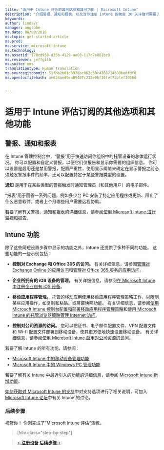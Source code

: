 ```yaml
---
title: "适用于 Intune 评估的其他选项和其他功能 | Microsoft Intune"
description: "介绍警报、通知和报表，以及当你注册 Intune 的免费 30 天评估时需要了解的常规 Intune 功能"
keywords: 
author: lindavr
manager: angrobe
ms.date: 08/09/2016
ms.topic: get-started-article
ms.prod: 
ms.service: microsoft-intune
ms.technology: 
ms.assetid: 170cd959-d35b-4129-ae60-117d7e881bc9
ms.reviewer: jeffgilb
ms.suite: ems
translationtype: Human Translation
ms.sourcegitcommit: 51fba2b01d8978bc062c50c4388714609be0fdf0
ms.openlocfilehash: ae624aed9ea09467c212e0bf16fef72bfef1956d


---
```


# 适用于 Intune 评估订阅的其他选项和其他功能

## 警报、通知和报表
在 Intune 管理控制台中，“警报”用于快速访问你组织中的托管设备的总体运行状况。 你可以配置和自定义警报，以便它们仅报告和显示你需要的组织信息。 你可以设置是启用还是禁用警报，配置严重性，使用显示阈值来确定在显示警报之前必须触发警报事件的频率，还可以配置特定于某些警报类型的设置。

**通知** 是用于在某些类型的警报触发时通知管理员（和其他用户）的电子邮件。

“报表”用于回答一系列问题，例如多少台 PC 安装了特定应用程序或更新、阻止了什么恶意软件，或者上个月哪些用户需要远程协助。

若要了解有关警报、通知和报表的详细信息，请参阅[使用 Microsoft Intune 进行监视和报告](/Intune/Deploy-Use/monitoring-and-reports-with-microsoft-intune)。

## Intune 功能
除了这些简短设置步骤中显示的功能之外，Intune 还提供了多种不同的功能。 这些功能的一些示例包括：

-   **控制对 Exchange 和 Office 365 的访问。** 有关详细信息，请参阅[管理对 Exchange Online 的应用访问](https://technet.microsoft.com/library/dn705841.aspx)和[管理对 Office 365 服务的应用访问](https://technet.microsoft.com/library/dn818907.aspx)。

-   **企业所拥有的 iOS 设备的管理。** 有关详细信息，请参阅[在 Microsoft Intune 中注册企业自有 iOS 设备](/Intune/Deploy-Use/enroll-corporate-owned-ios-devices-in-microsoft-intune)。

-   **移动应用程序管理。** 托管的移动应用使用移动应用程序管理策略工作，以限制某些应用操作，如复制和粘贴、或屏幕快照功能。 有关详细信息，请参阅[使用 Microsoft Intune 控制台配置和部署移动应用程序管理策略](/Intune/Deploy-Use/create-and-deploy-mobile-app-management-policies-with-microsoft-intune)和[使用 Microsoft Intune 的托管浏览器策略管理 Internet 访问](/Intune/Deploy-Use/manage-internet-access-using-managed-browser-policies)。

-   **控制对公司资源的访问。** 您可以把证书、电子邮件配置文件、VPN 配置文件和 Wi-fi 配置文件部署到移动设备，使其更方便地快速设置移动设备。 有关详细信息，请参阅[使用 Microsoft Intune 启用对公司资源的访问](/Intune/Deploy-Use/enable-access-to-company-resources-with-microsoft-intune)。

若要了解 Intune 的所有功能，请参阅：
- [Microsoft Intune 中的移动设备管理功能](/intune/get-started/mobile-device-management-capabilities-in-microsoft-intune)
- [Microsoft Intune 中的 Windows PC 管理功能](/intune/get-started/windows-pc-management-capabilities-in-microsoft-intune)

若要了解有关 Intune 中最近引入的功能的详细信息，请参阅 [Microsoft Intune 新增功能](/Intune/Deploy-Use/whats-new-in-microsoft-intune)。

[如何获取对 Microsoft Intune 的支持](/Intune/Troubleshoot/how-to-get-support-for-microsoft-intune)中对支持选项进行了相关说明，可加入 [Microsoft Intune 论坛](https://social.technet.microsoft.com/Forums/en-US/home?forum=microsoftintuneprod)中有关 Intune 的讨论。

### 后续步骤
祝贺你！ 你刚完成了“Microsoft Intune 评估”演练。

>[!div class="step-by-step"]

>[&larr;**注册设备**](.\get-started-with-a-30-day-trial-of-microsoft-intune-step-5.md)     [**后续步骤**&rarr;](.\get-started-with-a-30-day-trial-of-microsoft-intune-step-7.md)  



<!--HONumber=Aug16_HO2-->


